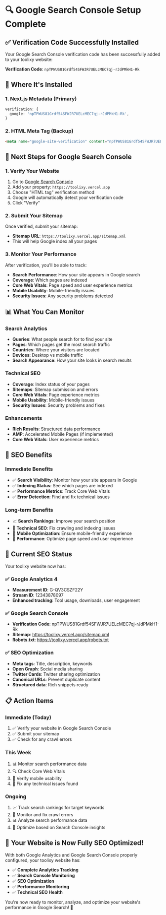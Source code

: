 # 🔍 Google Search Console Setup Complete

## ✅ **Verification Code Successfully Installed**

Your Google Search Console verification code has been successfully added to your toolixy website:

**Verification Code**: `npTPWUS81Grdf54SFWJR7UELcMEC7qj-rJdPMkH1-Rk`

## 📍 **Where It's Installed**

### **1. Next.js Metadata (Primary)**
```typescript
verification: {
  google: 'npTPWUS81Grdf54SFWJR7UELcMEC7qj-rJdPMkH1-Rk',
}
```

### **2. HTML Meta Tag (Backup)**
```html
<meta name="google-site-verification" content="npTPWUS81Grdf54SFWJR7UELcMEC7qj-rJdPMkH1-Rk" />
```

## 🚀 **Next Steps for Google Search Console**

### **1. Verify Your Website**
1. Go to [Google Search Console](https://search.google.com/search-console)
2. Add your property: `https://toolixy.vercel.app`
3. Choose "HTML tag" verification method
4. Google will automatically detect your verification code
5. Click "Verify"

### **2. Submit Your Sitemap**
Once verified, submit your sitemap:
- **Sitemap URL**: `https://toolixy.vercel.app/sitemap.xml`
- This will help Google index all your pages

### **3. Monitor Your Performance**
After verification, you'll be able to track:
- **Search Performance**: How your site appears in Google search
- **Coverage**: Which pages are indexed
- **Core Web Vitals**: Page speed and user experience metrics
- **Mobile Usability**: Mobile-friendly issues
- **Security Issues**: Any security problems detected

## 📊 **What You Can Monitor**

### **Search Analytics**
- **Queries**: What people search for to find your site
- **Pages**: Which pages get the most search traffic
- **Countries**: Where your visitors are located
- **Devices**: Desktop vs mobile traffic
- **Search Appearance**: How your site looks in search results

### **Technical SEO**
- **Coverage**: Index status of your pages
- **Sitemaps**: Sitemap submission and errors
- **Core Web Vitals**: Page experience metrics
- **Mobile Usability**: Mobile-friendly issues
- **Security Issues**: Security problems and fixes

### **Enhancements**
- **Rich Results**: Structured data performance
- **AMP**: Accelerated Mobile Pages (if implemented)
- **Core Web Vitals**: User experience metrics

## 🎯 **SEO Benefits**

### **Immediate Benefits**
- ✅ **Search Visibility**: Monitor how your site appears in Google
- ✅ **Indexing Status**: See which pages are indexed
- ✅ **Performance Metrics**: Track Core Web Vitals
- ✅ **Error Detection**: Find and fix technical issues

### **Long-term Benefits**
- 📈 **Search Rankings**: Improve your search position
- 🔧 **Technical SEO**: Fix crawling and indexing issues
- 📱 **Mobile Optimization**: Ensure mobile-friendly experience
- 🚀 **Performance**: Optimize page speed and user experience

## 🔧 **Current SEO Status**

Your toolixy website now has:

### **✅ Google Analytics 4**
- **Measurement ID**: G-QV3CSZF22Y
- **Stream ID**: 12343878097
- **Enhanced tracking**: Tool usage, downloads, user engagement

### **✅ Google Search Console**
- **Verification Code**: npTPWUS81Grdf54SFWJR7UELcMEC7qj-rJdPMkH1-Rk
- **Sitemap**: https://toolixy.vercel.app/sitemap.xml
- **Robots.txt**: https://toolixy.vercel.app/robots.txt

### **✅ SEO Optimization**
- **Meta tags**: Title, description, keywords
- **Open Graph**: Social media sharing
- **Twitter Cards**: Twitter sharing optimization
- **Canonical URLs**: Prevent duplicate content
- **Structured data**: Rich snippets ready

## 📋 **Action Items**

### **Immediate (Today)**
1. ✅ Verify your website in Google Search Console
2. ✅ Submit your sitemap
3. ✅ Check for any crawl errors

### **This Week**
1. 📊 Monitor search performance data
2. 🔍 Check Core Web Vitals
3. 📱 Verify mobile usability
4. 🔧 Fix any technical issues found

### **Ongoing**
1. 📈 Track search rankings for target keywords
2. 🔄 Monitor and fix crawl errors
3. 📊 Analyze search performance data
4. 🚀 Optimize based on Search Console insights

## 🎉 **Your Website is Now Fully SEO Optimized!**

With both Google Analytics and Google Search Console properly configured, your toolixy website has:

- ✅ **Complete Analytics Tracking**
- ✅ **Search Console Monitoring**
- ✅ **SEO Optimization**
- ✅ **Performance Monitoring**
- ✅ **Technical SEO Health**

You're now ready to monitor, analyze, and optimize your website's performance in Google Search! 🚀

